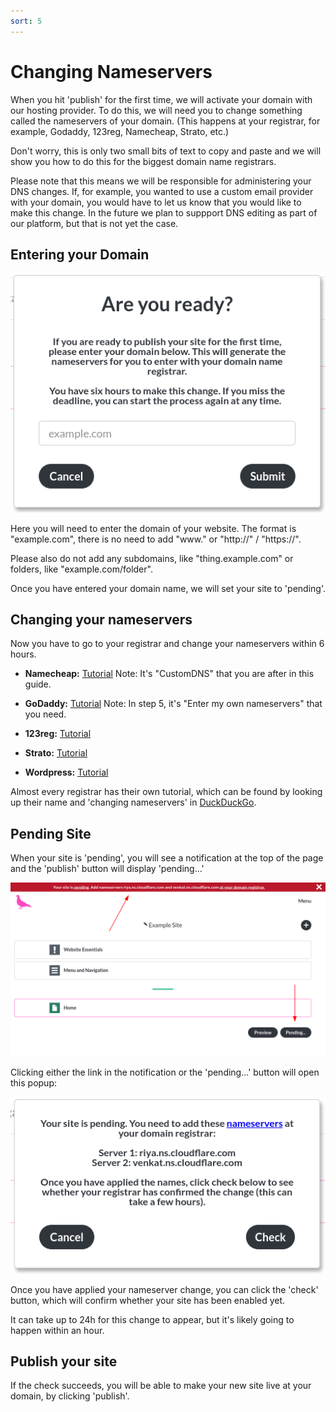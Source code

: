 ```yaml
---
sort: 5
---
```


# Changing Nameservers

When you hit 'publish' for the first time, we will activate your domain with our hosting provider.
To do this, we will need you to change something called the nameservers of your domain. (This happens at your registrar, for example, Godaddy, 123reg, Namecheap, Strato, etc.)

Don't worry, this is only two small bits of text to copy and paste and we will show you how to do this for the biggest domain name registrars.

Please note that this means we will be responsible for administering your DNS changes. If, for example, you wanted to use a custom email provider with your domain, you would have to let us know that you would like to make this change. In the future we plan to suppport DNS editing as part of our platform, but that is not yet the case.

## Entering your Domain

![Image of the 'enter domain' popup](https://raw.githubusercontent.com/pinkpigeondocs/Pink-Pigeon-Documentation/master/docs/2_Account_Setup_And_Login/images/enter_domain_name.png)

Here you will need to enter the domain of your website. The format is "example.com", there is no need to add "www." or "http://" / "https://".

Please also do not add any subdomains, like "thing.example.com" or folders, like "example.com/folder".

Once you have entered your domain name, we will set your site to 'pending'.

## Changing your nameservers

Now you have to go to your registrar and change your nameservers within 6 hours.

- **Namecheap:** [Tutorial](https://www.namecheap.com/support/knowledgebase/article.aspx/767/10/how-to-change-dns-for-a-domain/)
Note: It's "CustomDNS" that you are after in this guide.

- **GoDaddy:** [Tutorial](https://uk.godaddy.com/help/change-nameservers-for-my-domains-664)
Note: In step 5, it's "Enter my own nameservers" that you need.

- **123reg:** [Tutorial](https://www.123-reg.co.uk/support/domains/how-do-i-change-the-nameservers-for-my-domain-name/)

- **Strato:** [Tutorial](https://technical-tips.com/blog/internet/strato-nameserver-change--how-25362)

- **Wordpress:** [Tutorial](https://wordpress.com/support/move-domain/change-name-servers/)

Almost every registrar has their own tutorial, which can be found by looking up their name and 'changing nameservers' in [DuckDuckGo](https://duckduckgo.com).

## Pending Site

When your site is 'pending', you will see a notification at the top of the page and the 'publish' button will display 'pending...'

![Image of the 'enter domain' popup](https://raw.githubusercontent.com/pinkpigeondocs/Pink-Pigeon-Documentation/master/docs/2_Account_Setup_And_Login/images/pending_site.png)

Clicking either the link in the notification or the 'pending...' button will open this popup:

![Image of the 'enter domain' popup](https://raw.githubusercontent.com/pinkpigeondocs/Pink-Pigeon-Documentation/master/docs/2_Account_Setup_And_Login/images/pending_site_popup.png)

Once you have applied your nameserver change, you can click the 'check' button, which will confirm whether your site has been enabled yet.

It can take up to 24h for this change to appear, but it's likely going to happen within an hour.

## Publish your site

If the check succeeds, you will be able to make your new site live at your domain, by clicking 'publish'.